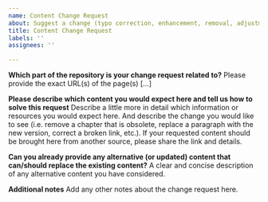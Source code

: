 ```yaml
---
name: Content Change Request
about: Suggest a change (typo correction, enhancement, removal, adjustment. etc.) on any existing part of the documentation
title: Content Change Request
labels: ''
assignees: ''

---
```


**Which part of the repository is your change request related to?**
Please provide the exact URL(s) of the page(s) [...]

**Please describe which content you would expect here and tell us how to solve this request**
Describe a little more in detail which information or resources you would expect here. And describe the change you would like to see (i.e. remove a chapter that is obsolete, replace a paragraph with the new version, correct a broken link, etc.). If your requested content should be brought here from another source, please share the link and details.

**Can you already provide any alternative (or updated) content that can/should replace the existing content?**
A clear and concise description of any alternative content you have considered.

**Additional notes**
Add any other notes about the change request here.
